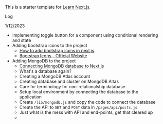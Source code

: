 This is a starter template for [Learn Next.js](https://nextjs.org/learn).


Log 

1/12/2023
- Implementing toggle button for a component using conditional rendering and state
- Adding bootstrap icons to the project 
    - [How to add bootstrap icons in next.js](https://dhanar98.hashnode.dev/how-to-add-bootstrap-icons-in-next-js)
    - [Bootstrap Icons - Official Website](https://icons.getbootstrap.com/)
- Adding MongoDB to the project
    - [Connecting MongoDB database to Next.js](https://hevodata.com/learn/next-js-mongodb-connection/)
    - What's a database again?
    - Creating a MongoDB Atlas account
    - Creating database and cluster on MongoDB Altas
    - Care for terminology for non-relationalship database
    - Setup local environment by connecting the database to the application
    - Create `/lib/mongodb.js` and copy the code to connect the database
    - Create the API to `GET` and `POST` data in `/pages/api/posts.js`
    - Just what is the mess with API and end-points, get that cleared up
    - 